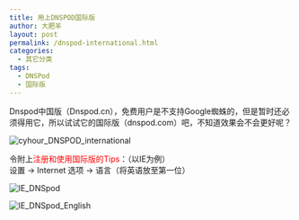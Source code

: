 ```yaml
---
title: 用上DNSPOD国际版
author: 大肥羊
layout: post
permalink: /dnspod-international.html
categories:
  - 其它分类
tags:
  - DNSPod
  - 国际版
---
```

Dnspod中国版（Dnspod.cn），免费用户是不支持Google蜘蛛的，但是暂时还必须得用它，所以试试它的国际版（dnspod.com）吧，不知道效果会不会更好呢？  


  
![cyhour_DNSPOD_international][1]

令附上<span style="color: #ff0000;">注册和使用国际版的Tips</span>：（以IE为例）  
设置 → Internet 选项 → 语言（将英语放至第一位）

![IE_DNSpod][2]

![IE_DNSpod_English][3]

 [1]: https://cyhour.com/wp-content/uploads/2014/03/cyhour_DNSPOD_international.png
 [2]: https://cyhour.com/wp-content/uploads/2014/03/IE_DNSpod.png
 [3]: https://cyhour.com/wp-content/uploads/2014/03/IE_DNSpod_English.png